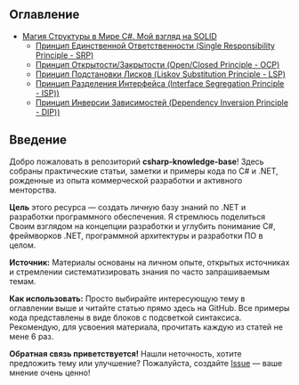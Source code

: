 ## Оглавление

*   [Магия Структуры в Мире C#. Мой взгляд на SOLID](/SOLID/SOLID.md)
    *   [Принцип Единственной Ответственности (Single Responsibility Principle - SRP)](/SOLID/SRP.md)
    *   [Принцип Открытости/Закрытости (Open/Closed Principle - OCP)](/SOLID/OCP.md)
    *   [Принцип Подстановки Лисков (Liskov Substitution Principle - LSP)](/SOLID/LSP.md)
    *   [Принцип Разделения Интерфейса (Interface Segregation Principle - ISP))](/SOLID/ISP.md)
    *   [Принцип Инверсии Зависимостей (Dependency Inversion Principle - DIP))](/SOLID/DIP.md)

## Введение

Добро пожаловать в репозиторий **csharp-knowledge-base**! Здесь собраны практические статьи, заметки и примеры кода по C# и .NET, рожденные из опыта коммерческой разработки и активного менторства.

**Цель** этого ресурса — создать личную базу знаний по .NET и разработки программного обеспечения. Я стремлюсь поделиться Своим взглядом на концепции разработки и углубить понимание C#, фреймворков .NET, программной архитектуры и разработки ПО в целом.

**Источник:** Материалы основаны на личном опыте, открытых источниках и стремлении систематизировать знания по часто запрашиваемым темам.

**Как использовать:** Просто выбирайте интересующую тему в оглавлении выше и читайте статью прямо здесь на GitHub. Все примеры кода представлены в виде блоков с подсветкой синтаксиса. Рекомендую, для усвоения материала, прочитать каждую из статей не мене 6 раз.

**Обратная связь приветствуется!** Нашли неточность, хотите предложить тему или улучшение? Пожалуйста, создайте [Issue](https://github.com/AL512/csharp-knowledge-base/issues) — ваше мнение очень ценно!